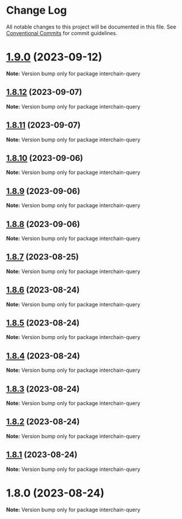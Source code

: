 # Change Log

All notable changes to this project will be documented in this file.
See [Conventional Commits](https://conventionalcommits.org) for commit guidelines.

# [1.9.0](https://github.com/pyramation/interchain-query/compare/interchain-query@1.8.12...interchain-query@1.9.0) (2023-09-12)

**Note:** Version bump only for package interchain-query

## [1.8.12](https://github.com/pyramation/interchain-query/compare/interchain-query@1.8.11...interchain-query@1.8.12) (2023-09-07)

**Note:** Version bump only for package interchain-query

## [1.8.11](https://github.com/pyramation/interchain-query/compare/interchain-query@1.8.10...interchain-query@1.8.11) (2023-09-07)

**Note:** Version bump only for package interchain-query

## [1.8.10](https://github.com/pyramation/interchain-query/compare/interchain-query@1.8.9...interchain-query@1.8.10) (2023-09-06)

**Note:** Version bump only for package interchain-query

## [1.8.9](https://github.com/pyramation/interchain-query/compare/interchain-query@1.8.8...interchain-query@1.8.9) (2023-09-06)

**Note:** Version bump only for package interchain-query

## [1.8.8](https://github.com/pyramation/interchain-query/compare/interchain-query@1.8.7...interchain-query@1.8.8) (2023-09-06)

**Note:** Version bump only for package interchain-query

## [1.8.7](https://github.com/pyramation/interchain-query/compare/interchain-query@1.8.6...interchain-query@1.8.7) (2023-08-25)

**Note:** Version bump only for package interchain-query

## [1.8.6](https://github.com/pyramation/interchain-query/compare/interchain-query@1.8.5...interchain-query@1.8.6) (2023-08-24)

**Note:** Version bump only for package interchain-query

## [1.8.5](https://github.com/pyramation/interchain-query/compare/interchain-query@1.8.4...interchain-query@1.8.5) (2023-08-24)

**Note:** Version bump only for package interchain-query

## [1.8.4](https://github.com/pyramation/interchain-query/compare/interchain-query@1.8.3...interchain-query@1.8.4) (2023-08-24)

**Note:** Version bump only for package interchain-query

## [1.8.3](https://github.com/pyramation/interchain-query/compare/interchain-query@1.8.2...interchain-query@1.8.3) (2023-08-24)

**Note:** Version bump only for package interchain-query

## [1.8.2](https://github.com/pyramation/interchain-query/compare/interchain-query@1.8.1...interchain-query@1.8.2) (2023-08-24)

**Note:** Version bump only for package interchain-query

## [1.8.1](https://github.com/pyramation/interchain-query/compare/interchain-query@1.8.0...interchain-query@1.8.1) (2023-08-24)

**Note:** Version bump only for package interchain-query

# 1.8.0 (2023-08-24)

**Note:** Version bump only for package interchain-query
